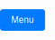 
<html lang="en">
<head>
  <meta charset="UTF-8">
  <meta name="viewport" content="width=device-width, initial-scale=1.0">
  <title>Dropdown Menu Interface</title>
  <style>
    body {
      font-family: Arial, sans-serif;
      margin: 0;
      padding: 0;
      display: flex;
      justify-content: center;
      align-items: flex-start;
      min-height: 100vh;
      flex-direction: column;
      overflow-x: hidden;
    }

    /* Dropdown button styling */
    .dropdown {
      position: absolute;
      top: 20px;
      right: 20px;
    }

    .dropdown-button {
      background-color: #007BFF;
      color: white;
      padding: 10px 20px;
      font-size: 16px;
      border: none;
      cursor: pointer;
      border-radius: 5px;
    }

    /* Dropdown menu styling */
    .dropdown-menu {
      display: none;
      position: absolute;
      top: 50px;
      right: 20px;
      background-color: #f9f9f9;
      box-shadow: 0px 4px 8px rgba(0, 0, 0, 0.1);
      border-radius: 5px;
      overflow: hidden;
      z-index: 1;
    }

    /* Dropdown items */
    .dropdown-menu button {
      width: 100%;
      padding: 12px 16px;
      font-size: 16px;
      color: #333;
      background-color: #f1f1f1;
      border: none;
      text-align: left;
      cursor: pointer;
      transition: background-color 0.3s;
    }

    .dropdown-menu button:hover {
      background-color: #ddd;
    }

    /* Tab content styling with responsive full width */
    .tab-content {
      display: none;
      padding: 20px;
      border: 1px solid #ccc;
      border-radius: 5px;
      width: 100%; /* Full width for all screens */
      margin-top: 20px;
      box-sizing: border-box; /* Includes padding and border in width */
    }

    .tab-content h2 {
      margin-top: 0;
    }
  </style>
</head>
<body>

  <!-- Dropdown menu button -->
  <div class="dropdown">
    <button class="dropdown-button" onclick="toggleDropdown()">Menu</button>
    <div class="dropdown-menu" id="dropdownMenu">
      <button onclick="openTab('Home')">Home</button>
      <button onclick="openTab('Ethics')">Ethics</button>
      <button onclick="openTab('Health')">Health</button>
      <button onclick="openTab('Sustainability')">Sustainability</button>
      <button onclick="openTab('Activism')">How to Activism</button>
    </div>
  </div>

  <!-- Tab content sections -->
  <div id="Home" class="tab-content">
    <h2>Home</h2>
    <p>Welcome to the home section. This is the main overview of the site.</p>
  </div>

  <div id="Ethics" class="tab-content">
    <h2>Ethics</h2>
  <h1>Dairy</h1>
    <div style="position: relative; width: 100%; height: 0; padding-bottom: 56.25%;">
        <iframe 
            src="https://drive.google.com/file/d/1CBEONkl0h0BEoGLVi_Cq06dQssbLzvhM/preview" 
            frameborder="0" 
            allowfullscreen 
            style="position: absolute; top: 0; left: 0; width: 100%; height: 100%;">
        </iframe>
    </div>

  </div>

  <div id="Health" class="tab-content">
    <h2>Health</h2>
    <p>Health benefits of adopting a vegan or plant-based lifestyle.</p>
  </div>

  <div id="Sustainability" class="tab-content">
    <h2>Sustainability</h2>
    <p>Information on sustainability and environmental impact of plant-based diets.</p>
  </div>

  <div id="Activism" class="tab-content">
    <h2>How to Activism</h2>
    <p>Ways to get involved in activism for the plant-based and vegan movement.</p>
  </div>

  <script>
    // Toggle dropdown visibility
    function toggleDropdown() {
      const dropdown = document.getElementById("dropdownMenu");
      dropdown.style.display = dropdown.style.display === "block" ? "none" : "block";
    }

    // Function to open a specific tab
    function openTab(tabName) {
      // Hide dropdown
      document.getElementById("dropdownMenu").style.display = "none";

      // Hide all tab contents
      const tabContents = document.querySelectorAll(".tab-content");
      tabContents.forEach(content => content.style.display = "none");

      // Show the selected tab
      document.getElementById(tabName).style.display = "block";
    }

    // Display the "Home" tab by default on page load
    document.addEventListener("DOMContentLoaded", function() {
      openTab("Home");
      window.scrollTo(0, 0); // Ensures page loads at the top
    });
  </script>
</body>
</html>
